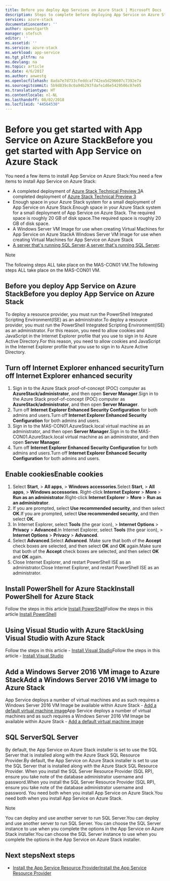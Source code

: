 ```yaml
---
title: Before you deploy App Services on Azure Stack | Microsoft Docs
description: Steps to complete before deploying App Service on Azure Stack
services: azure-stack
documentationcenter: ''
author: apwestgarth
manager: stefsch
editor: ''
ms.assetid: ''
ms.service: azure-stack
ms.workload: app-service
ms.tgt_pltfrm: na
ms.devlang: na
ms.topic: article
ms.date: 4/6/2017
ms.author: anwestg
ms.openlocfilehash: 8ada7e7d733cfeddcaf742ea5d296607c7392e7a
ms.sourcegitcommit: 5b9d839c0c0a94b293fdafe1d6e5429506c07e05
ms.translationtype: HT
ms.contentlocale: nl-NL
ms.lasthandoff: 08/02/2018
ms.locfileid: "44564530"
---
```

# <a name="before-you-get-started-with-app-service-on-azure-stack"></a><span data-ttu-id="d54e6-103">Before you get started with App Service on Azure Stack</span><span class="sxs-lookup"><span data-stu-id="d54e6-103">Before you get started with App Service on Azure Stack</span></span>

<span data-ttu-id="d54e6-104">You need a few items to install App Service on Azure Stack:</span><span class="sxs-lookup"><span data-stu-id="d54e6-104">You need a few items to install App Service on Azure Stack:</span></span>

- <span data-ttu-id="d54e6-105">A completed deployment of [Azure Stack Technical Preview 3](azure-stack-run-powershell-script.md)</span><span class="sxs-lookup"><span data-stu-id="d54e6-105">A completed deployment of [Azure Stack Technical Preview 3](azure-stack-run-powershell-script.md)</span></span>
- <span data-ttu-id="d54e6-106">Enough space in your Azure Stack system for a small deployment of App Service on Azure Stack.</span><span class="sxs-lookup"><span data-stu-id="d54e6-106">Enough space in your Azure Stack system for a small deployment of App Service on Azure Stack.</span></span>  <span data-ttu-id="d54e6-107">The required space is roughly 20 GB of disk space.</span><span class="sxs-lookup"><span data-stu-id="d54e6-107">The required space is roughly 20 GB of disk space.</span></span>
- <span data-ttu-id="d54e6-108">A Windows Server VM Image for use when creating Virtual Machines for App Service on Azure Stack</span><span class="sxs-lookup"><span data-stu-id="d54e6-108">A Windows Server VM Image for use when creating Virtual Machines for App Service on Azure Stack</span></span>
- <span data-ttu-id="d54e6-109">[A server that's running SQL Server](#SQL-Server).</span><span class="sxs-lookup"><span data-stu-id="d54e6-109">[A server that's running SQL Server](#SQL-Server).</span></span>

>[!NOTE] 
> <span data-ttu-id="d54e6-110">The following steps ALL take place on the MAS-CON01 VM.</span><span class="sxs-lookup"><span data-stu-id="d54e6-110">The following steps ALL take place on the MAS-CON01 VM.</span></span>

## <a name="before-you-deploy-app-service-on-azure-stack"></a><span data-ttu-id="d54e6-111">Before you deploy App Service on Azure Stack</span><span class="sxs-lookup"><span data-stu-id="d54e6-111">Before you deploy App Service on Azure Stack</span></span>

<span data-ttu-id="d54e6-112">To deploy a resource provider, you must run the PowerShell Integrated Scripting Environment(ISE) as an administrator.</span><span class="sxs-lookup"><span data-stu-id="d54e6-112">To deploy a resource provider, you must run the PowerShell Integrated Scripting Environment(ISE) as an administrator.</span></span> <span data-ttu-id="d54e6-113">For this reason, you need to allow cookies and JavaScript in the Internet Explorer profile that you use to sign in to Azure Active Directory.</span><span class="sxs-lookup"><span data-stu-id="d54e6-113">For this reason, you need to allow cookies and JavaScript in the Internet Explorer profile that you use to sign in to Azure Active Directory.</span></span>

## <a name="turn-off-internet-explorer-enhanced-security"></a><span data-ttu-id="d54e6-114">Turn off Internet Explorer enhanced security</span><span class="sxs-lookup"><span data-stu-id="d54e6-114">Turn off Internet Explorer enhanced security</span></span>

1.  <span data-ttu-id="d54e6-115">Sign in to the Azure Stack proof-of-concept (POC) computer as **AzureStack/administrator**, and then open **Server Manager**.</span><span class="sxs-lookup"><span data-stu-id="d54e6-115">Sign in to the Azure Stack proof-of-concept (POC) computer as **AzureStack/administrator**, and then open **Server Manager**.</span></span>
2.  <span data-ttu-id="d54e6-116">Turn off **Internet Explorer Enhanced Security Configuration** for both admins and users.</span><span class="sxs-lookup"><span data-stu-id="d54e6-116">Turn off **Internet Explorer Enhanced Security Configuration** for both admins and users.</span></span>
3.  <span data-ttu-id="d54e6-117">Sign in to the MAS-CON01.AzureStack.local virtual machine as an administrator, and then open **Server Manager**.</span><span class="sxs-lookup"><span data-stu-id="d54e6-117">Sign in to the MAS-CON01.AzureStack.local virtual machine as an administrator, and then open **Server Manager**.</span></span>
4.  <span data-ttu-id="d54e6-118">Turn off **Internet Explorer Enhanced Security Configuration** for both admins and users.</span><span class="sxs-lookup"><span data-stu-id="d54e6-118">Turn off **Internet Explorer Enhanced Security Configuration** for both admins and users.</span></span>

## <a name="enable-cookies"></a><span data-ttu-id="d54e6-119">Enable cookies</span><span class="sxs-lookup"><span data-stu-id="d54e6-119">Enable cookies</span></span>

1.  <span data-ttu-id="d54e6-120">Select **Start**, > **All apps**, > **Windows accessories**.</span><span class="sxs-lookup"><span data-stu-id="d54e6-120">Select **Start**, > **All apps**, > **Windows accessories**.</span></span> <span data-ttu-id="d54e6-121">Right-click **Internet Explorer** > **More** > **Run as an administrator**.</span><span class="sxs-lookup"><span data-stu-id="d54e6-121">Right-click **Internet Explorer** > **More** > **Run as an administrator**.</span></span>
2.  <span data-ttu-id="d54e6-122">If you are prompted, select **Use recommended security**, and then select **OK**.</span><span class="sxs-lookup"><span data-stu-id="d54e6-122">If you are prompted, select **Use recommended security**, and then select **OK**.</span></span>
3.  <span data-ttu-id="d54e6-123">In Internet Explorer, select **Tools** (the gear icon), > **Internet Options** > **Privacy** > **Advanced**.</span><span class="sxs-lookup"><span data-stu-id="d54e6-123">In Internet Explorer, select **Tools** (the gear icon), > **Internet Options** > **Privacy** > **Advanced**.</span></span>
4.  <span data-ttu-id="d54e6-124">Select **Advanced**.</span><span class="sxs-lookup"><span data-stu-id="d54e6-124">Select **Advanced**.</span></span> <span data-ttu-id="d54e6-125">Make sure that both of the **Accept** check boxes are selected, and then select **OK** and **OK** again.</span><span class="sxs-lookup"><span data-stu-id="d54e6-125">Make sure that both of the **Accept** check boxes are selected, and then select **OK** and **OK** again.</span></span>
5.  <span data-ttu-id="d54e6-126">Close Internet Explorer, and restart PowerShell ISE as an administrator.</span><span class="sxs-lookup"><span data-stu-id="d54e6-126">Close Internet Explorer, and restart PowerShell ISE as an administrator.</span></span>

## <a name="install-powershell-for-azure-stack"></a><span data-ttu-id="d54e6-127">Install PowerShell for Azure Stack</span><span class="sxs-lookup"><span data-stu-id="d54e6-127">Install PowerShell for Azure Stack</span></span>

<span data-ttu-id="d54e6-128">Follow the steps in this article [Install PowerShell](azure-stack-powershell-install.md)</span><span class="sxs-lookup"><span data-stu-id="d54e6-128">Follow the steps in this article [Install PowerShell](azure-stack-powershell-install.md)</span></span>

## <a name="using-visual-studio-with-azure-stack"></a><span data-ttu-id="d54e6-129">Using Visual Studio with Azure Stack</span><span class="sxs-lookup"><span data-stu-id="d54e6-129">Using Visual Studio with Azure Stack</span></span>

<span data-ttu-id="d54e6-130">Follow the steps in this article - [Install Visual Studio](azure-stack-install-visual-studio.md)</span><span class="sxs-lookup"><span data-stu-id="d54e6-130">Follow the steps in this article - [Install Visual Studio](azure-stack-install-visual-studio.md)</span></span>

## <a name="add-a-windows-server-2016-vm-image-to-azure-stack"></a><span data-ttu-id="d54e6-131">Add a Windows Server 2016 VM image to Azure Stack</span><span class="sxs-lookup"><span data-stu-id="d54e6-131">Add a Windows Server 2016 VM image to Azure Stack</span></span>

<span data-ttu-id="d54e6-132">App Service deploys a number of virtual machines and as such requires a Windows Server 2016 VM Image be available within Azure Stack - [Add a default virtual machine image](azure-stack-add-default-image.md)</span><span class="sxs-lookup"><span data-stu-id="d54e6-132">App Service deploys a number of virtual machines and as such requires a Windows Server 2016 VM Image be available within Azure Stack - [Add a default virtual machine image](azure-stack-add-default-image.md)</span></span>

## <a name="SQL-Server"></a><span data-ttu-id="d54e6-133">SQL Server</span><span class="sxs-lookup"><span data-stu-id="d54e6-133">SQL Server</span></span>

<span data-ttu-id="d54e6-134">By default, the App Service on Azure Stack installer is set to use the SQL Server that is installed along with the Azure Stack SQL Resource Provider.</span><span class="sxs-lookup"><span data-stu-id="d54e6-134">By default, the App Service on Azure Stack installer is set to use the SQL Server that is installed along with the Azure Stack SQL Resource Provider.</span></span> <span data-ttu-id="d54e6-135">When you install the SQL Server Resource Provider (SQL RP), ensure you take note of the database administrator username and password.</span><span class="sxs-lookup"><span data-stu-id="d54e6-135">When you install the SQL Server Resource Provider (SQL RP), ensure you take note of the database administrator username and password.</span></span> <span data-ttu-id="d54e6-136">You need both when you install App Service on Azure Stack.</span><span class="sxs-lookup"><span data-stu-id="d54e6-136">You need both when you install App Service on Azure Stack.</span></span>
>[!NOTE]
> <span data-ttu-id="d54e6-137">You can deploy and use another server to run SQL Server.</span><span class="sxs-lookup"><span data-stu-id="d54e6-137">You can deploy and use another server to run SQL Server.</span></span> <span data-ttu-id="d54e6-138">You can choose the SQL Server instance to use when you complete the options in the App Service on Azure Stack installer.</span><span class="sxs-lookup"><span data-stu-id="d54e6-138">You can choose the SQL Server instance to use when you complete the options in the App Service on Azure Stack installer.</span></span>

## <a name="next-steps"></a><span data-ttu-id="d54e6-139">Next steps</span><span class="sxs-lookup"><span data-stu-id="d54e6-139">Next steps</span></span>

- [<span data-ttu-id="d54e6-140">Install the App Service Resource Provider</span><span class="sxs-lookup"><span data-stu-id="d54e6-140">Install the App Service Resource Provider</span></span>](azure-stack-app-service-deploy.md)

<!--Image references-->
[1]: https://docstestmedia1.blob.core.windows.net/azure-media/articles/azure-stack/media/azure-stack-app-service-before-you-get-started/PSGallery.png
[2]: https://docstestmedia1.blob.core.windows.net/azure-media/articles/azure-stack/media/azure-stack-app-service-before-you-get-started/WebPI_InstalledProducts.png


